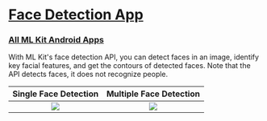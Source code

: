 <h1> <a href = "https://github.com/icanerdogan/FaceDetection-MLKit"> Face Detection App </a> </h1>
<h3> <a href = "https://github.com/icanerdogan/MLKit-Android-Apps"> All ML Kit Android Apps </a> </h3>
<p> With ML Kit's face detection API, you can detect faces in an image, identify key facial features, and get the contours of detected faces. Note that the API detects faces, it does not recognize people. </p>

Single Face Detection         |  Multiple Face Detection
:-------------------------:|:-------------------------:
![](https://raw.githubusercontent.com/icanerdogan/MLKit-Android-Apps/master/App%20Images/FaceDetectionApp1.png)  |  ![](https://raw.githubusercontent.com/icanerdogan/MLKit-Android-Apps/master/App%20Images/FaceDetectionApp2.png)
